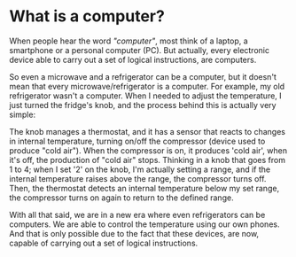 # What is a computer?
When people hear the word _"computer"_, most think of a laptop, a smartphone or a personal computer (PC).
But actually, every electronic device able to carry out a set of logical instructions, are computers.

So even a microwave and a refrigerator can be a computer, but it doesn't mean that every microwave/refrigerator 
is a computer. For example, my old refrigerator wasn't a computer. When I needed to adjust the temperature, I 
just turned the fridge's knob, and the process behind this is actually very simple:  

The knob manages a thermostat, and it has a sensor that reacts to changes in internal temperature, turning on/off the compressor (device used to produce "cold air").
When the compressor is on, it produces 'cold air', when it's off, the production of "cold air" stops.
Thinking in a knob that goes from 1 to 4; when I set '2' on the knob, I'm actually setting a range, and if the internal temperature raises above the range, the compressor
turns off. Then, the thermostat detects an internal temperature below my set range, the compressor turns on again to return to the defined range.

With all that said, we are in a new era where even refrigerators can be computers. We are able to control 
the temperature using our own phones. And that is only possible due to the fact that these devices, are now, 
capable of carrying out a set of logical instructions.
